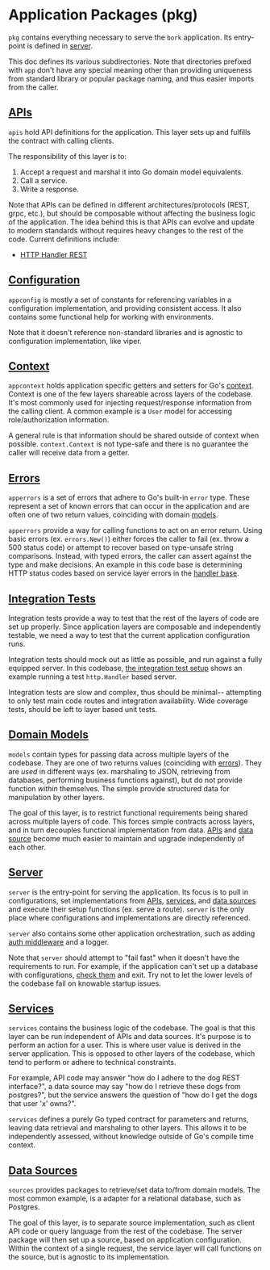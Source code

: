 # Application Packages (pkg)

`pkg` contains everything necessary
to serve the `bork` application.
Its entry-point is defined in [server](./server).

This doc defines its various subdirectories.
Note that directories prefixed with `app`
don't have any special meaning
other than providing uniqueness from standard library
or popular package naming,
and thus easier imports from the caller.

## [APIs](./apis)

`apis` hold API definitions for the application.
This layer sets up and fulfills the contract with calling clients.

The responsibility of this layer is to:

1. Accept a request and marshal it into Go domain model equivalents.
2. Call a service.
3. Write a response.

Note that APIs can be defined in different architectures/protocols
(REST, grpc, etc.),
but should be composable without affecting the business logic of the application.
The idea behind this is that APIs can evolve
and update to modern standards
without requires heavy changes to the rest of the code.
Current definitions include:

* [HTTP Handler REST](./apis/v1/http/handlers)

## [Configuration](./appconfig)

`appconfig` is mostly a set of constants
for referencing variables in a configuration implementation,
and providing consistent access.
It also contains some functional help
for working with environments.

Note that it doesn't reference non-standard libraries
and is agnostic to configuration implementation, like viper.

## [Context](./appcontext)

`appcontext` holds application specific
getters and setters for Go's [context](https://golang.org/pkg/context/).
Context is one of the few layers shareable across layers of the codebase.
It's most commonly used for injecting request/response information
from the calling client.
A common example is a `User` model for accessing role/authorization information.

A general rule is that information should be shared
outside of context when possible.
`context.Context` is not type-safe
and there is no guarantee
the caller will receive  data from a getter.

## [Errors](./apperrors)

`apperrors` is a set of errors that adhere to Go's built-in `error` type.
These represent a set of known errors that can occur in the application
and are often one of two return values,
coinciding with domain [models](#domain-modelsmodels).

`apperrors` provide a way for calling functions
to act on an error return.
Using basic errors
(ex. `errors.New()`)
either forces the caller to fail
(ex. throw a 500 status code)
or attempt to recover based on type-unsafe string comparisons.
Instead,
with typed errors,
the caller can assert against the type
and make decisions.
An example in this code base
is determining HTTP status codes
based on service layer errors
in the [handler base](./apis/v1/http/handlers/handler_base.go).

## [Integration Tests](./integration)

Integration tests provide a way
to test that the rest of the layers of code
are set up properly.
Since application layers are composable
and independently testable,
we need a way to test that the current application configuration runs.

Integration tests should mock out as little as possible,
and run against a fully equipped server.
In this codebase,
[the integration test setup](./integration/integration_test.go)
shows an example running a test `http.Handler` based server.

Integration tests are slow and complex,
thus should be minimal--
attempting to only test main code routes
and integration availability.
Wide coverage tests,
should be left to layer based unit tests.

## [Domain Models](./models)

`models` contain types
for passing data across multiple layers of the codebase.
They are one of two returns values
(coinciding with [errors](#errorsapperrors)).
They are *used* in different ways
(ex. marshaling to JSON, retrieving from databases,
performing business functions against),
but do not provide function *within* themselves.
The simple provide structured data
for manipulation by other layers.

The goal of this layer,
is to restrict functional requirements
being shared across multiple layers of code.
This forces simple contracts across layers,
and in turn decouples functional implementation
from data.
[APIs](#apisapis) and [data source](#data-sourcesources)
become much easier to maintain and upgrade
independently of each other.

## [Server](./server)

`server` is the entry-point for serving the application.
Its focus is to pull in configurations,
set implementations from [APIs](#apisapis),
[services](#servicesservices), and [data sources](#data-sourcesources)
and execute their setup functions
(ex. serve a route).
`server` is the only place where configurations
and implementations are directly referenced.

`server` also contains some other application orchestration,
such as adding [auth middleware](./server/httpserver/auth.go)
and a logger.

Note that `server` should attempt to "fail fast"
when it doesn't have the requirements to run.
For example,
if the application can't set up a database with configurations,
[check them](./server/httpserver/config.go)
and exit.
Try not to let the lower levels of the codebase
fail on knowable startup issues.

## [Services](./services)

`services` contains the business logic of the codebase.
The goal is that this layer
can be run independent of APIs and data sources.
It's purpose is
to perform an action for a user.
This is where user value is derived in the server application.
This is opposed to other layers of the codebase,
which tend to perform or adhere to technical constraints.

For example, API code may answer "how do I adhere to the dog REST interface?",
a data source may say "how do I retrieve these dogs from postgres?",
but the service answers the question of
"how do I get the dogs that user 'x' owns?".

`services` defines a purely Go typed contract for parameters and returns,
leaving data retrieval and marshaling to other layers.
This allows it to be independently assessed,
without knowledge outside of Go's compile time context.

## [Data Sources](./sources)

`sources` provides packages
to retrieve/set data
to/from domain models.
The most common example,
is a adapter for a relational database,
such as Postgres.

The goal of this layer,
is to separate source implementation,
such as client API code or query language
from the rest of the codebase.
The server package will then set up a source,
based on application configuration.
Within the context of a single request,
the service layer will call functions on the source,
but is agnostic to its implementation.
